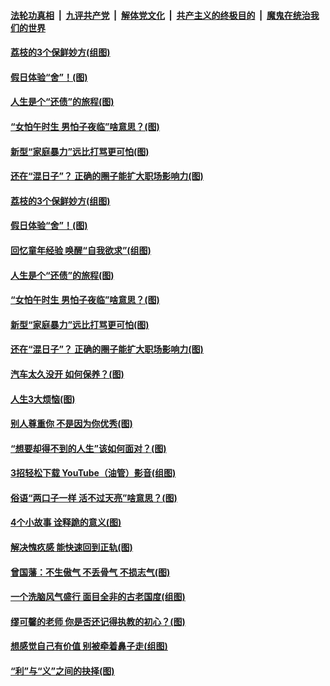 

####  [法轮功真相](../../../../basic/blob/master/README.md?t=06211031) &nbsp;|&nbsp; [九评共产党](../../../../9ping.md/blob/master/README.md?t=06211031) &nbsp;|&nbsp; [解体党文化](../../../../jtdwh.md/blob/master/README.md?t=06211031)  &nbsp;|&nbsp; [共产主义的终极目的](../../../../gczydzjmd.md/blob/master/README.md?t=06211031) &nbsp;|&nbsp; [魔鬼在统治我们的世界](../../../../mgztzwmdsj.md/blob/master/README.md?t=06211031) 

#### [荔枝的3个保鲜妙方(组图)](../pages/p8/936950.md?t=06211031) 

#### [假日体验“舍”！(图)](../pages/p8/937183.md?t=06211031) 

#### [人生是个“还债”的旅程(图)](../pages/p8/936768.md?t=06211031) 

#### [“女怕午时生 男怕子夜临”啥意思？(图)](../pages/p8/937081.md?t=06211031) 

#### [新型“家庭暴力”远比打骂更可怕(图)](../pages/p8/936230.md?t=06211031) 

#### [还在“混日子”？ 正确的圈子能扩大职场影响力(图)](../pages/p8/937049.md?t=06211031) 

#### [荔枝的3个保鲜妙方(组图)](../pages/p8/936950.md?t=06211031) 

#### [假日体验“舍”！(图)](../pages/p8/937183.md?t=06211031) 

#### [回忆童年经验 唤醒“自我欲求”(组图)](../pages/p8/937082.md?t=06211031) 

#### [人生是个“还债”的旅程(图)](../pages/p8/936768.md?t=06211031) 

#### [“女怕午时生 男怕子夜临”啥意思？(图)](../pages/p8/937081.md?t=06211031) 

#### [新型“家庭暴力”远比打骂更可怕(图)](../pages/p8/936230.md?t=06211031) 

#### [还在“混日子”？ 正确的圈子能扩大职场影响力(图)](../pages/p8/937049.md?t=06211031) 

#### [汽车太久没开 如何保养？(图)](../pages/p8/937035.md?t=06211031) 

#### [人生3大烦恼(图)](../pages/p8/936959.md?t=06211031) 

#### [别人尊重你 不是因为你优秀(图)](../pages/p8/936253.md?t=06211031) 

#### [“想要却得不到的人生”该如何面对？(图)](../pages/p8/936933.md?t=06211031) 

#### [3招轻松下载 YouTube（油管）影音(组图)](../pages/p8/936922.md?t=06211031) 

#### [俗语“两口子一样 活不过天亮”啥意思？(图)](../pages/p8/936917.md?t=06211031) 

#### [4个小故事 诠释跪的意义(图)](../pages/p8/936353.md?t=06211031) 

#### [解决愧疚感 能快速回到正轨(图)](../pages/p8/936834.md?t=06211031) 

#### [曾国藩：不生傲气 不丢骨气 不损志气(图)](../pages/p8/936248.md?t=06211031) 

#### [一个洗脑风气盛行 面目全非的古老国度(组图)](../pages/p8/936759.md?t=06211031) 

#### [缪可馨的老师 你是否还记得执教的初心？(图)](../pages/p8/936737.md?t=06211031) 

#### [想感觉自己有价值 别被牵着鼻子走(组图)](../pages/p8/936721.md?t=06211031) 

#### [“利”与“义”之间的抉择(图)](../pages/p8/936246.md?t=06211031) 

